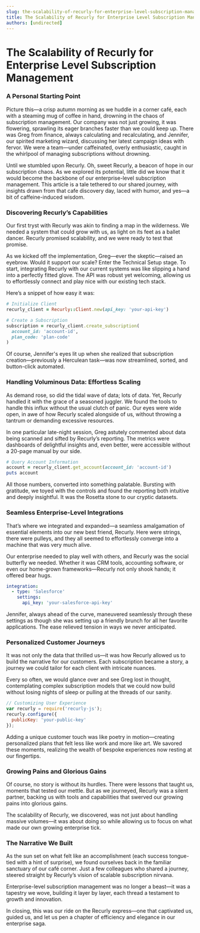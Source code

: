 ```yaml
---
slug: the-scalability-of-recurly-for-enterprise-level-subscription-management
title: The Scalability of Recurly for Enterprise Level Subscription Management
authors: [undirected]
---
```



# The Scalability of Recurly for Enterprise Level Subscription Management

### A Personal Starting Point
Picture this—a crisp autumn morning as we huddle in a corner café, each with a steaming mug of coffee in hand, drowning in the chaos of subscription management. Our company was not just growing, it was flowering, sprawling its eager branches faster than we could keep up. There was Greg from finance, always calculating and recalculating, and Jennifer, our spirited marketing wizard, discussing her latest campaign ideas with fervor. We were a team—under caffeinated, overly enthusiastic, caught in the whirlpool of managing subscriptions without drowning. 

Until we stumbled upon Recurly. Oh, sweet Recurly, a beacon of hope in our subscription chaos. As we explored its potential, little did we know that it would become the backbone of our enterprise-level subscription management. This article is a tale tethered to our shared journey, with insights drawn from that cafe discovery day, laced with humor, and yes—a bit of caffeine-induced wisdom.

### Discovering Recurly’s Capabilities
Our first tryst with Recurly was akin to finding a map in the wilderness. We needed a system that could grow with us, as light on its feet as a ballet dancer. Recurly promised scalability, and we were ready to test that promise. 

As we kicked off the implementation, Greg—ever the skeptic—raised an eyebrow. Would it support our scale? Enter the Technical Setup stage. To start, integrating Recurly with our current systems was like slipping a hand into a perfectly fitted glove. The API was robust yet welcoming, allowing us to effortlessly connect and play nice with our existing tech stack.

Here’s a snippet of how easy it was:

```ruby
# Initialize Client
recurly_client = Recurly::Client.new(api_key: 'your-api-key')

# Create a Subscription
subscription = recurly_client.create_subscription(
  account_id: 'account-id',
  plan_code: 'plan-code'
)
```

Of course, Jennifer's eyes lit up when she realized that subscription creation—previously a Herculean task—was now streamlined, sorted, and button-click automated.

### Handling Voluminous Data: Effortless Scaling
As demand rose, so did the tidal wave of data; lots of data. Yet, Recurly handled it with the grace of a seasoned juggler. We found the tools to handle this influx without the usual clutch of panic. Our eyes were wide open, in awe of how Recurly scaled alongside of us, without throwing a tantrum or demanding excessive resources.

In one particular late-night session, Greg astutely commented about data being scanned and sifted by Recurly’s reporting. The metrics were dashboards of delightful insights and, even better, were accessible without a 20-page manual by our side.

```ruby
# Query Account Information
account = recurly_client.get_account(account_id: 'account-id')
puts account
```

All those numbers, converted into something palatable. Bursting with gratitude, we toyed with the controls and found the reporting both intuitive and deeply insightful. It was the Rosetta stone to our cryptic datasets.  

### Seamless Enterprise-Level Integrations
That’s where we integrated and expanded—a seamless amalgamation of essential elements into our new best friend, Recurly. Here were strings, there were pulleys, and they all seemed to effortlessly converge into a machine that was very much alive.

Our enterprise needed to play well with others, and Recurly was the social butterfly we needed. Whether it was CRM tools, accounting software, or even our home-grown frameworks—Recurly not only shook hands; it offered bear hugs.

```yaml
integration:
  - type: 'Salesforce'
    settings:
      api_key: 'your-salesforce-api-key'
```

Jennifer, always ahead of the curve, maneuvered seamlessly through these settings as though she was setting up a friendly brunch for all her favorite applications. The ease relieved tension in ways we never anticipated.

### Personalized Customer Journeys
It was not only the data that thrilled us—it was how Recurly allowed us to build the narrative for our customers. Each subscription became a story, a journey we could tailor for each client with intricate nuances.

Every so often, we would glance over and see Greg lost in thought, contemplating complex subscription models that we could now build without losing nights of sleep or pulling at the threads of our sanity.

```javascript
// Customizing User Experience
var recurly = require('recurly-js');
recurly.configure({
  publicKey: 'your-public-key'
});
```

Adding a unique customer touch was like poetry in motion—creating personalized plans that felt less like work and more like art. We savored these moments, realizing the wealth of bespoke experiences now resting at our fingertips.

### Growing Pains and Glorious Gains
Of course, no story is without its hurdles. There were lessons that taught us, moments that tested our mettle. But as we journeyed, Recurly was a silent partner, backing us with tools and capabilities that swerved our growing pains into glorious gains.

The scalability of Recurly, we discovered, was not just about handling massive volumes—it was about doing so while allowing us to focus on what made our own growing enterprise tick.

### The Narrative We Built
As the sun set on what felt like an accomplishment (each success tongue-tied with a hint of surprise), we found ourselves back in the familiar sanctuary of our café corner. Just a few colleagues who shared a journey, steered straight by Recurly’s vision of scalable subscription nirvana.

Enterprise-level subscription management was no longer a beast—it was a tapestry we wove, building it layer by layer, each thread a testament to growth and innovation.

In closing, this was our ride on the Recurly express—one that captivated us, guided us, and let us pen a chapter of efficiency and elegance in our enterprise saga.